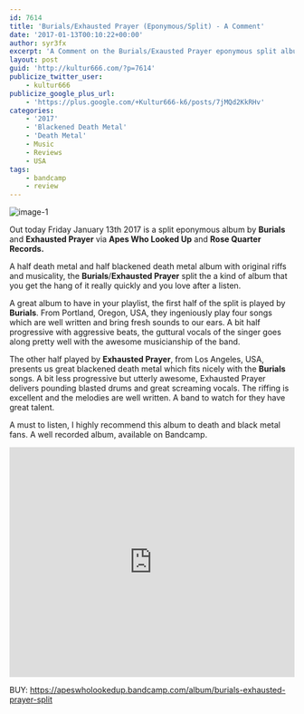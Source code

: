 ```yaml
---
id: 7614
title: 'Burials/Exhausted Prayer (Eponymous/Split) - A Comment'
date: '2017-01-13T00:10:22+00:00'
author: syr3fx
excerpt: 'A Comment on the Burials/Exausted Prayer eponymous split album (2017).'
layout: post
guid: 'http://kultur666.com/?p=7614'
publicize_twitter_user:
    - kultur666
publicize_google_plus_url:
    - 'https://plus.google.com/+Kultur666-k6/posts/7jMQd2KkRHv'
categories:
    - '2017'
    - 'Blackened Death Metal'
    - 'Death Metal'
    - Music
    - Reviews
    - USA
tags:
    - bandcamp
    - review
---
```


![image-1](http://localhost:8080/wp-content/uploads/2017/01/image-1.png)

Out today Friday January 13th 2017 is a split eponymous album by **Burials** and **Exhausted Prayer** via **Apes Who Looked Up** and **Rose Quarter Records.**

A half death metal and half blackened death metal album with original riffs and musicality, the **Burials**/**Exhausted Prayer** split the a kind of album that you get the hang of it really quickly and you love after a listen.

A great album to have in your playlist, the first half of the split is played by **Burials**. From Portland, Oregon, USA, they ingeniously play four songs which are well written and bring fresh sounds to our ears. A bit half progressive with aggressive beats, the guttural vocals of the singer goes along pretty well with the awesome musicianship of the band.

The other half played by **Exhausted Prayer**, from Los Angeles, USA, presents us great blackened death metal which fits nicely with the **Burials** songs. A bit less progressive but utterly awesome, Exhausted Prayer delivers pounding blasted drums and great screaming vocals. The riffing is excellent and the melodies are well written. A band to watch for they have great talent.

A must to listen, I highly recommend this album to death and black metal fans. A well recorded album, available on Bandcamp.

<iframe style="border: 0; width: 100%; height: 406px;" src="https://bandcamp.com/EmbeddedPlayer/album=40936950/size=large/bgcol=333333/linkcol=e99708/tracklist=false/transparent=true/" seamless></iframe>

BUY: <https://apeswholookedup.bandcamp.com/album/burials-exhausted-prayer-split>